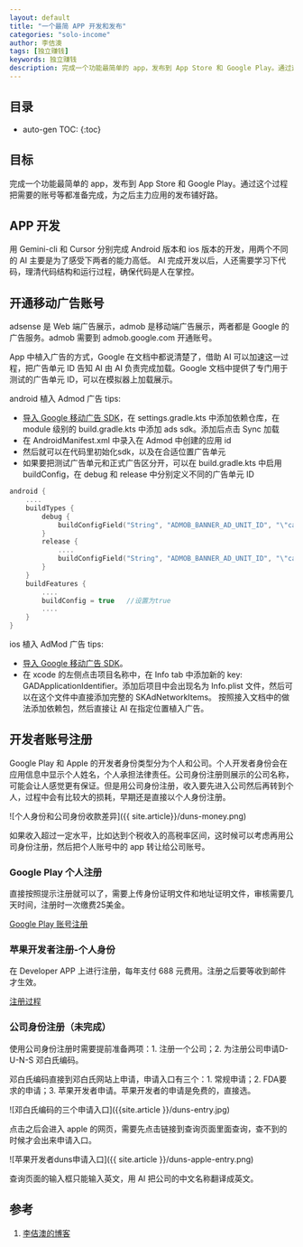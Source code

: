 ```yaml
---
layout: default
title: "一个最简 APP 开发和发布"
categories: "solo-income"
author: 李佶澳
tags: [独立赚钱]
keywords: 独立赚钱
description: 完成一个功能最简单的 app，发布到 App Store 和 Google Play。通过这个过程把需要的账号等都准备完成，为之后主力应用的发布铺好路。
---
```


## 目录

* auto-gen TOC:
{:toc}

## 目标

完成一个功能最简单的 app，发布到 App Store 和 Google Play。通过这个过程把需要的账号等都准备完成，为之后主力应用的发布铺好路。

## APP 开发

用 Gemini-cli 和 Cursor 分别完成 Android 版本和 ios 版本的开发，用两个不同的 AI 主要是为了感受下两者的能力高低。 AI 完成开发以后，人还需要学习下代码，理清代码结构和运行过程，确保代码是人在掌控。

## 开通移动广告账号

adsense 是 Web 端广告展示，admob 是移动端广告展示，两者都是 Google 的广告服务。admob 需要到 admob.google.com 开通账号。

App 中植入广告的方式，Google 在文档中都说清楚了，借助 AI 可以加速这一过程，把广告单元 ID 告知 AI 由 AI 负责完成加载。Google 文档中提供了专门用于测试的广告单元 ID，可以在模拟器上加载展示。

android 植入 Admod 广告 tips: 

* [导入 Google 移动广告 SDK](https://developers.google.com/admob/android/quick-start?hl=zh-cn)，在 settings.gradle.kts 中添加依赖仓库，在 module 级别的 build.gradle.kts 中添加 ads sdk。添加后点击 Sync 加载
* 在 AndroidManifest.xml 中录入在 Admod 中创建的应用 id
* 然后就可以在代码里初始化sdk，以及在合适位置广告单元
* 如果要把测试广告单元和正式广告区分开，可以在 build.gradle.kts 中启用 buildConfig，在 debug 和 release 中分别定义不同的广告单元 ID

```kotlin
android {
    ....
    buildTypes {
        debug {
            buildConfigField("String", "ADMOB_BANNER_AD_UNIT_ID", "\"ca-app-pub-3940256099942544/9214589741\"")
        }
        release {
            ....
            buildConfigField("String", "ADMOB_BANNER_AD_UNIT_ID", "\"ca-app-pub-8176866190626448/4336615346\"")
        }
    }
    buildFeatures {
        ....
        buildConfig = true   //设置为true
        ....
    }
}
```

ios 植入 AdMod 广告 tips:

* [导入 Google 移动广告 SDK](https://developers.google.com/admob/ios/quick-start?hl=zh-CN#import_the_mobile_ads_sdk)。
* 在 xcode 的左侧点击项目名称中，在 Info tab 中添加新的 key: GADApplicationIdentifier。添加后项目中会出现名为 Info.plist 文件，然后可以在这个文件中直接添加完整的 SKAdNetworkItems。 按照接入文档中的做法添加依赖包，然后直接让 AI 在指定位置植入广告。

## 开发者账号注册

Google Play 和 Apple 的开发者身份类型分为个人和公司。个人开发者身份会在应用信息中显示个人姓名，个人承担法律责任。公司身份注册则展示的公司名称，可能会让人感觉更有保证。但是用公司身份注册，收入要先进入公司然后再转到个人，过程中会有比较大的损耗，早期还是直接以个人身份注册。

![个人身份和公司身份收款差异]({{ site.article}}/duns-money.png)

如果收入超过一定水平，比如达到个税收入的高税率区间，这时候可以考虑再用公司身份注册，然后把个人账号中的 app 转让给公司账号。

### Google Play 个人注册

直接按照提示注册就可以了，需要上传身份证明文件和地址证明文件，审核需要几天时间，注册时一次缴费25美金。

[Google Play 账号注册](https://play.google.com/apps/publish/signup)

### 苹果开发者注册-个人身份

在 Developer APP 上进行注册，每年支付 688 元费用。注册之后要等收到邮件才生效。

[注册过程](https://developer.apple.com/cn/help/account/membership/enrolling-in-the-app/)

### 公司身份注册（未完成）

使用公司身份注册时需要提前准备两项：1. 注册一个公司；2. 为注册公司申请D-U-N-S 邓白氏编码。

邓白氏编码直接到邓白氏网站上申请，申请入口有三个：1. 常规申请；2. FDA要求的申请；3. 苹果开发者申请。苹果开发者的申请是免费的，直接选。

![邓白氏编码的三个申请入口]({{site.article }}/duns-entry.jpg)

点击之后会进入 apple 的网页，需要先点击链接到查询页面里面查询，查不到的时候才会出来申请入口。

![苹果开发者duns申请入口]({{ site.article }}/duns-apple-entry.png)

查询页面的输入框只能输入英文，用 AI 把公司的中文名称翻译成英文。

## 参考

1. [李佶澳的博客][1]

[1]: https://www.lijiaocn.com "李佶澳的博客"
